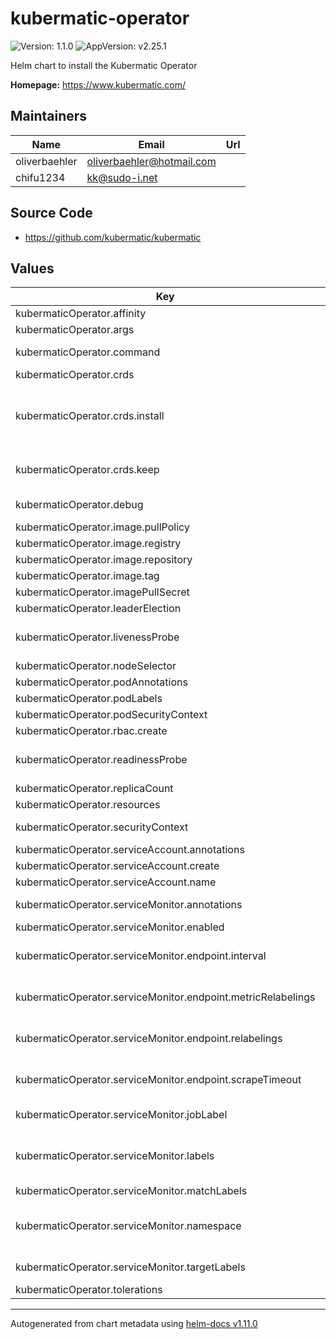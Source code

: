 # kubermatic-operator

![Version: 1.1.0](https://img.shields.io/badge/Version-1.1.0-informational?style=flat-square) ![AppVersion: v2.25.1](https://img.shields.io/badge/AppVersion-v2.25.1-informational?style=flat-square)

Helm chart to install the Kubermatic Operator

**Homepage:** <https://www.kubermatic.com/>

## Maintainers

| Name | Email | Url |
| ---- | ------ | --- |
| oliverbaehler | <oliverbaehler@hotmail.com> |  |
| chifu1234 | <kk@sudo-i.net> |  |

## Source Code

* <https://github.com/kubermatic/kubermatic>

## Values

| Key | Type | Default | Description |
|-----|------|---------|-------------|
| kubermaticOperator.affinity | object | `{}` | Operator affinity |
| kubermaticOperator.args | object | `{}` | Arguments for Container |
| kubermaticOperator.command | list | `["kubermatic-operator"]` | Command execute for Container |
| kubermaticOperator.crds | object | `{"install":true,"keep":true}` | Manage CRD Lifecycle |
| kubermaticOperator.crds.install | bool | `true` | Install the CustomResourceDefinitions (This also manages the lifecycle of the CRDs for update operations) |
| kubermaticOperator.crds.keep | bool | `true` | Keep the CustomResourceDefinitions (when the chart is deleted) |
| kubermaticOperator.debug | bool | `false` | Additional arguments for the operator |
| kubermaticOperator.image.pullPolicy | string | `"IfNotPresent"` | Image pull policy |
| kubermaticOperator.image.registry | string | `"quay.io"` | Image Registry |
| kubermaticOperator.image.repository | string | `"kubermatic/kubermatic"` | Image Repository |
| kubermaticOperator.image.tag | string | `""` | Image Tag |
| kubermaticOperator.imagePullSecret | list | `[]` | ImagePullSecrets |
| kubermaticOperator.leaderElection | bool | `true` |  |
| kubermaticOperator.livenessProbe | object | `{"enabled":false,"httpGet":{"path":"/healthz","port":10080},"initialDelaySeconds":60}` | Configure the liveness probe using Deployment probe spec |
| kubermaticOperator.nodeSelector | object | `{}` | Operator nodeSelector |
| kubermaticOperator.podAnnotations | object | `{"fluentbit.io/parser":"json_iso","prometheus.io/port":"8085","prometheus.io/scrape":"true"}` | Additional Pod Annotations |
| kubermaticOperator.podLabels | object | `{}` | Additional Pod Labels |
| kubermaticOperator.podSecurityContext | object | `{"enabled":true,"seccompProfile":{"type":"RuntimeDefault"}}` | SecurityContext for Pod |
| kubermaticOperator.rbac.create | bool | `true` | Create RBAC for Controller |
| kubermaticOperator.readinessProbe | object | `{"enabled":false,"httpGet":{"path":"/readyz","port":10080},"initialDelaySeconds":60}` | Configure the readiness probe using Deployment probe spec |
| kubermaticOperator.replicaCount | int | `1` | Amount of replicas |
| kubermaticOperator.resources | object | `{"limits":{"cpu":"500m","memory":"512Mi"},"requests":{"cpu":"50m","memory":"128Mi"}}` | Resources for the Operator |
| kubermaticOperator.securityContext | object | `{"allowPrivilegeEscalation":false,"capabilities":{"drop":["ALL"]},"enabled":true,"readOnlyRootFilesystem":true,"runAsNonRoot":true,"runAsUser":65534}` | SecurityContext for Container |
| kubermaticOperator.serviceAccount.annotations | object | `{}` |  |
| kubermaticOperator.serviceAccount.create | bool | `true` |  |
| kubermaticOperator.serviceAccount.name | string | `""` |  |
| kubermaticOperator.serviceMonitor.annotations | object | `{}` | Assign additional Annotations |
| kubermaticOperator.serviceMonitor.enabled | bool | `false` | Enable ServiceMonitor |
| kubermaticOperator.serviceMonitor.endpoint.interval | string | `"15s"` | Set the scrape interval for the endpoint of the serviceMonitor |
| kubermaticOperator.serviceMonitor.endpoint.metricRelabelings | list | `[]` | Set metricRelabelings for the endpoint of the serviceMonitor |
| kubermaticOperator.serviceMonitor.endpoint.relabelings | list | `[]` | Set relabelings for the endpoint of the serviceMonitor |
| kubermaticOperator.serviceMonitor.endpoint.scrapeTimeout | string | `""` | Set the scrape timeout for the endpoint of the serviceMonitor |
| kubermaticOperator.serviceMonitor.jobLabel | string | `"app.kubernetes.io/name"` | Set JobLabel for the serviceMonitor |
| kubermaticOperator.serviceMonitor.labels | object | `{}` | Assign additional labels according to Prometheus' serviceMonitorSelector matching labels |
| kubermaticOperator.serviceMonitor.matchLabels | object | `{}` | Change matching labels |
| kubermaticOperator.serviceMonitor.namespace | string | `""` | Install the ServiceMonitor into a different Namespace, as the monitoring stack one (default: the release one) |
| kubermaticOperator.serviceMonitor.targetLabels | list | `[]` | Set targetLabels for the serviceMonitor |
| kubermaticOperator.tolerations | list | `[]` | Operator tolerations |

----------------------------------------------
Autogenerated from chart metadata using [helm-docs v1.11.0](https://github.com/norwoodj/helm-docs/releases/v1.11.0)
